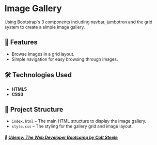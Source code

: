 
# Image Gallery
Using Bootstrap's 3 components including navbar, jumbotron and the grid system to  create a simple image gallery.

## 🚀 Features
- Browse images in a grid layout.
- Simple navigation for easy browsing through images.

## 🛠 Technologies Used
- **HTML5**
- **CSS3**

## 📂 Project Structure
- `index.html` – The main HTML structure to display the image gallery.
- `style.css` – The styling for the gallery grid and image layout.

##### 🔗 [Udemy: The Web Developer Bootcamp by Colt Steele](https://www.udemy.com/course/the-web-developer-bootcamp/)
